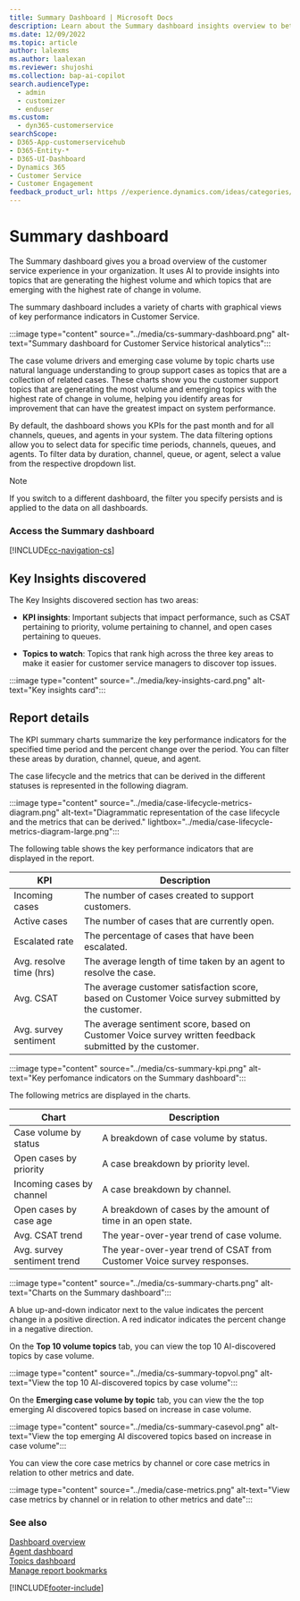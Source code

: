 ```yaml
---
title: Summary Dashboard | Microsoft Docs
description: Learn about the Summary dashboard insights overview to better understand your organization's customer service experience.
ms.date: 12/09/2022
ms.topic: article
author: lalexms
ms.author: laalexan
ms.reviewer: shujoshi
ms.collection: bap-ai-copilot
search.audienceType: 
  - admin
  - customizer
  - enduser
ms.custom: 
  - dyn365-customerservice
searchScope:
- D365-App-customerservicehub
- D365-Entity-*
- D365-UI-Dashboard
- Dynamics 365
- Customer Service
- Customer Engagement
feedback_product_url: https //experience.dynamics.com/ideas/categories/list/?category=a7f4a807-de3b-eb11-a813-000d3a579c38&forum=b68e50a6-88d9-e811-a96b-000d3a1be7ad
---
```


# Summary dashboard

The Summary dashboard gives you a broad overview of the customer service experience in your organization. It uses AI to provide insights into topics that are generating the highest volume and which topics that are emerging with the highest rate of change in volume.

The summary dashboard includes a variety of charts with graphical views of key performance indicators in Customer Service.

:::image type="content" source="../media/cs-summary-dashboard.png" alt-text="Summary dashboard for Customer Service historical analytics":::

The case volume drivers and emerging case volume by topic charts use natural language understanding to group support cases as topics that are a collection of related cases. These charts show you the customer support topics that are generating the most volume and emerging topics with the highest rate of change in volume, helping you identify areas for improvement that can have the greatest impact on system performance.

By default, the dashboard shows you KPIs for the past month and for all channels, queues, and agents in your system. The data filtering options allow you to select data for specific time periods, channels, queues, and agents. To filter data by duration, channel, queue, or agent, select a value from the respective dropdown list. 

> [!NOTE]
> If you switch to a different dashboard, the filter you specify persists and is applied to the data on all dashboards.

### Access the Summary dashboard

[!INCLUDE[cc-navigation-cs](../../includes/cc-navigation-cs.md)]

## Key Insights discovered

The Key Insights discovered section has two areas:

- **KPI insights**: Important subjects that impact performance, such as CSAT pertaining to priority, volume pertaining to channel, and open cases pertaining to queues.

- **Topics to watch**: Topics that rank high across the three key areas to make it easier for customer service managers to discover top issues.
  
:::image type="content" source="../media/key-insights-card.png" alt-text="Key insights card":::

## Report details

The KPI summary charts summarize the key performance indicators for the specified time period and the percent change over the period. You can filter these areas by duration, channel, queue, and agent.

The case lifecycle and the metrics that can be derived in the different statuses is represented in the following diagram.

:::image type="content" source="../media/case-lifecycle-metrics-diagram.png" alt-text="Diagrammatic representation of the case lifecycle and the metrics that can be derived." lightbox="../media/case-lifecycle-metrics-diagram-large.png":::

The following table shows the key performance indicators that are displayed in the report.

| KPI    | Description     |
|----------|------------|
| Incoming cases    | The number of cases created to support customers.   |
| Active cases      | The number of cases that are currently open.        |
| Escalated rate   | The percentage of cases that have been escalated.   |
| Avg. resolve time (hrs)    |   The average length of time taken by an agent to resolve the case.   |
| Avg. CSAT        | The average customer satisfaction score, based on Customer Voice survey submitted by the customer.   |
| Avg. survey sentiment   | The average sentiment score, based on Customer Voice survey written feedback submitted by the customer.   |

:::image type="content" source="../media/cs-summary-kpi.png" alt-text="Key perfomance indicators on the Summary dashboard":::


The following metrics are displayed in the charts.

| Chart    | Description     |
|----------|------------|
| Case volume by status    | A breakdown of case volume by status.   |
| Open cases by priority      | A case breakdown by priority level.        |
| Incoming cases by channel   | A case breakdown by channel.   |
| Open cases by case age    |   A breakdown of cases by the amount of time in an open state.   |
| Avg. CSAT trend      | The year-over-year trend of case volume.   |
| Avg. survey sentiment trend   | The year-over-year trend of CSAT from Customer Voice survey responses.   |

:::image type="content" source="../media/cs-summary-charts.png" alt-text="Charts on the Summary dashboard":::

A blue up-and-down indicator next to the value indicates the percent change in a positive direction. A red indicator indicates the percent change in a negative direction.

On the **Top 10 volume topics** tab, you can view the top 10 AI-discovered topics by case volume.

:::image type="content" source="../media/cs-summary-topvol.png" alt-text="View the top 10 AI-discovered topics by case volume":::

On the **Emerging case volume by topic** tab, you can view the the top emerging AI discovered topics based on increase in case volume.

:::image type="content" source="../media/cs-summary-casevol.png" alt-text="View the top emerging AI discovered topics based on increase in case volume":::

You can view the core case metrics by channel or core case metrics in relation to other metrics and date.

:::image type="content" source="../media/case-metrics.png" alt-text="View case metrics by channel or in relation to other metrics and date":::

### See also

[Dashboard overview](customer-service-analytics-insights-csh.md)  
[Agent dashboard](agent-dashboard-cs.md)  
[Topics dashboard](case-topics-dashboard-cs.md)  
[Manage report bookmarks](manage-bookmarks.md)  


[!INCLUDE[footer-include](../../includes/footer-banner.md)]
